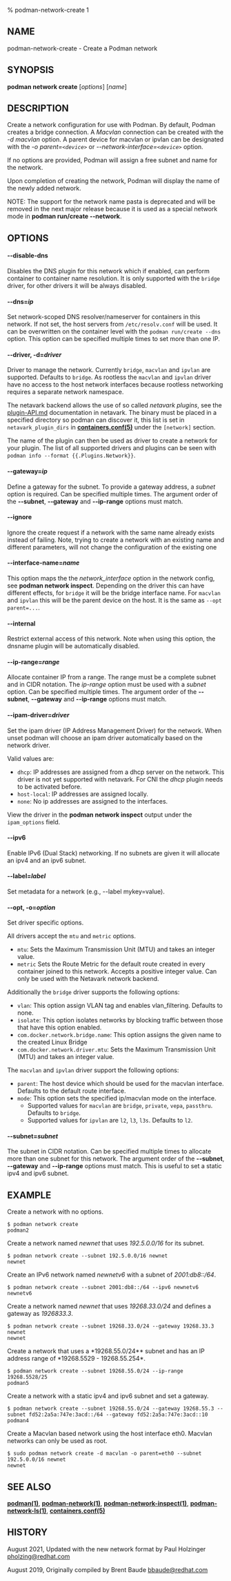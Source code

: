 % podman-network-create 1

## NAME

podman\-network-create - Create a Podman network

## SYNOPSIS

**podman network create** [*options*] [*name*]

## DESCRIPTION

Create a network configuration for use with Podman. By default, Podman creates a bridge connection.
A _Macvlan_ connection can be created with the _-d macvlan_ option. A parent device for macvlan or
ipvlan can be designated with the _-o parent=`<device>`_ or _--network-interface=`<device>`_ option.

If no options are provided, Podman will assign a free subnet and name for the network.

Upon completion of creating the network, Podman will display the name of the newly added network.

NOTE: The support for the network name pasta is deprecated and will be removed in the next major
release because it is used as a special network mode in **podman run/create --network**.

## OPTIONS

#### **--disable-dns**

Disables the DNS plugin for this network which if enabled, can perform container to container name
resolution. It is only supported with the `bridge` driver, for other drivers it will be always disabled.

#### **--dns**=_ip_

Set network-scoped DNS resolver/nameserver for containers in this network. If not set, the host servers from `/etc/resolv.conf` will be used. It can be overwritten on the container level with the `podman run/create --dns` option. This option can be specified multiple times to set more than one IP.

#### **--driver**, **-d**=_driver_

Driver to manage the network. Currently `bridge`, `macvlan` and `ipvlan` are supported. Defaults to `bridge`.
As rootless the `macvlan` and `ipvlan` driver have no access to the host network interfaces because rootless networking requires a separate network namespace.

The netavark backend allows the use of so called _netavark plugins_, see the
[plugin-API.md](https://github.com/containers/netavark/blob/main/plugin-API.md)
documentation in netavark. The binary must be placed in a specified directory
so podman can discover it, this list is set in `netavark_plugin_dirs` in
**[containers.conf(5)](https://github.com/containers/common/blob/main/docs/containers.conf.5.md)**
under the `[network]` section.

The name of the plugin can then be used as driver to create a network for your plugin.
The list of all supported drivers and plugins can be seen with `podman info --format {{.Plugins.Network}}`.

#### **--gateway**=_ip_

Define a gateway for the subnet. To provide a gateway address, a
_subnet_ option is required. Can be specified multiple times.
The argument order of the **--subnet**, **--gateway** and **--ip-range** options must match.

#### **--ignore**

Ignore the create request if a network with the same name already exists instead of failing.
Note, trying to create a network with an existing name and different parameters, will not change the configuration of the existing one

#### **--interface-name**=_name_

This option maps the the _network_interface_ option in the network config, see **podman network inspect**.
Depending on the driver this can have different effects, for `bridge` it will be the bridge interface name.
For `macvlan` and `ipvlan` this will be the parent device on the host. It is the same as `--opt parent=...`.

#### **--internal**

Restrict external access of this network. Note when using this option, the dnsname plugin will be
automatically disabled.

#### **--ip-range**=_range_

Allocate container IP from a range. The range must be a complete subnet and in CIDR notation. The _ip-range_ option
must be used with a _subnet_ option. Can be specified multiple times.
The argument order of the **--subnet**, **--gateway** and **--ip-range** options must match.

#### **--ipam-driver**=_driver_

Set the ipam driver (IP Address Management Driver) for the network. When unset podman will choose an
ipam driver automatically based on the network driver.

Valid values are:

- `dhcp`: IP addresses are assigned from a dhcp server on the network. This driver is not yet supported with netavark. For CNI the _dhcp_ plugin needs to be activated before.
- `host-local`: IP addresses are assigned locally.
- `none`: No ip addresses are assigned to the interfaces.

View the driver in the **podman network inspect** output under the `ipam_options` field.

#### **--ipv6**

Enable IPv6 (Dual Stack) networking. If no subnets are given it will allocate an ipv4 and an ipv6 subnet.

#### **--label**=_label_

Set metadata for a network (e.g., --label mykey=value).

#### **--opt**, **-o**=_option_

Set driver specific options.

All drivers accept the `mtu` and `metric` options.

- `mtu`: Sets the Maximum Transmission Unit (MTU) and takes an integer value.
- `metric` Sets the Route Metric for the default route created in every container joined to this network. Accepts a positive integer value. Can only be used with the Netavark network backend.

Additionally the `bridge` driver supports the following options:

- `vlan`: This option assign VLAN tag and enables vlan_filtering. Defaults to none.
- `isolate`: This option isolates networks by blocking traffic between those that have this option enabled.
- `com.docker.network.bridge.name`: This option assigns the given name to the created Linux Bridge
- `com.docker.network.driver.mtu`: Sets the Maximum Transmission Unit (MTU) and takes an integer value.

The `macvlan` and `ipvlan` driver support the following options:

- `parent`: The host device which should be used for the macvlan interface. Defaults to the default route interface.
- `mode`: This option sets the specified ip/macvlan mode on the interface.
  - Supported values for `macvlan` are `bridge`, `private`, `vepa`, `passthru`. Defaults to `bridge`.
  - Supported values for `ipvlan` are `l2`, `l3`, `l3s`. Defaults to `l2`.

#### **--subnet**=_subnet_

The subnet in CIDR notation. Can be specified multiple times to allocate more than one subnet for this network.
The argument order of the **--subnet**, **--gateway** and **--ip-range** options must match.
This is useful to set a static ipv4 and ipv6 subnet.

## EXAMPLE

Create a network with no options.

```
$ podman network create
podman2
```

Create a network named _newnet_ that uses _192.5.0.0/16_ for its subnet.

```
$ podman network create --subnet 192.5.0.0/16 newnet
newnet
```

Create an IPv6 network named _newnetv6_ with a subnet of _2001:db8::/64_.

```
$ podman network create --subnet 2001:db8::/64 --ipv6 newnetv6
newnetv6
```

Create a network named _newnet_ that uses _19268.33.0/24_ and defines a gateway as _1926833.3_.

```
$ podman network create --subnet 19268.33.0/24 --gateway 19268.33.3 newnet
newnet
```

Create a network that uses a *19268.55.0/24\*\* subnet and has an IP address range of *19268.5529 - 19268.55.254\*.

```
$ podman network create --subnet 19268.55.0/24 --ip-range 19268.5528/25
podman5
```

Create a network with a static ipv4 and ipv6 subnet and set a gateway.

```
$ podman network create --subnet 19268.55.0/24 --gateway 19268.55.3 --subnet fd52:2a5a:747e:3acd::/64 --gateway fd52:2a5a:747e:3acd::10
podman4
```

Create a Macvlan based network using the host interface eth0. Macvlan networks can only be used as root.

```
$ sudo podman network create -d macvlan -o parent=eth0 --subnet 192.5.0.0/16 newnet
newnet
```

## SEE ALSO

**[podman(1)](podman.md)**, **[podman-network(1)](podman-network/podman-network.md)**, **[podman-network-inspect(1)](podman-network/podman-network-inspect.md)**, **[podman-network-ls(1)](podman-network/podman-network-ls.md)**, **[containers.conf(5)](https://github.com/containers/common/blob/main/docs/containers.conf.5.md)**

## HISTORY

August 2021, Updated with the new network format by Paul Holzinger <pholzing@redhat.com>

August 2019, Originally compiled by Brent Baude <bbaude@redhat.com>
